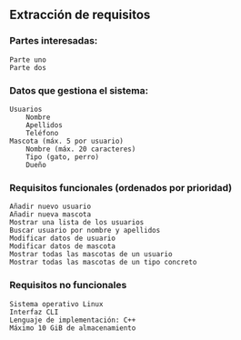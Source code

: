 ## Extracción de requisitos

### Partes interesadas:

    Parte uno
    Parte dos

### Datos que gestiona el sistema:

    Usuarios
        Nombre
        Apellidos
        Teléfono
    Mascota (máx. 5 por usuario)
        Nombre (máx. 20 caracteres)
        Tipo (gato, perro)
        Dueño

### Requisitos funcionales (ordenados por prioridad)

    Añadir nuevo usuario
    Añadir nueva mascota
    Mostrar una lista de los usuarios
    Buscar usuario por nombre y apellidos
    Modificar datos de usuario
    Modificar datos de mascota
    Mostrar todas las mascotas de un usuario
    Mostrar todas las mascotas de un tipo concreto

### Requisitos no funcionales

    Sistema operativo Linux
    Interfaz CLI
    Lenguaje de implementación: C++
    Máximo 10 GiB de almacenamiento
